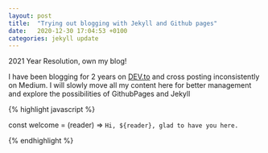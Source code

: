 ```yaml
---
layout: post
title:  "Trying out blogging with Jekyll and Github pages"
date:   2020-12-30 17:04:53 +0100
categories: jekyll update
---
```


2021 Year Resolution,  own my blog!

I have been blogging for 2 years on [DEV.to](https://dev.to/dvddpl)  and cross posting inconsistently on Medium.
I will slowly move all my content here for better management and explore the possibilities of GithubPages and Jekyll

{% highlight javascript %}

const welcome = (reader) => `Hi, ${reader}, glad to have you here.` 

{% endhighlight %}
